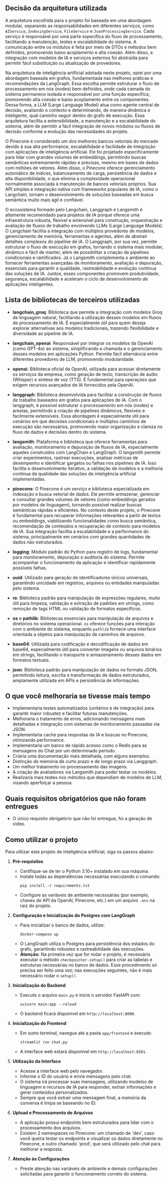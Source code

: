 ## Decisão da arquitetura utilizada

A arquitetura escolhida para o projeto foi baseada em uma abordagem modular, separando as responsabilidades em diferentes serviços, como `AIService`, `IndexingService`, `FileService` e `JsonProcessingService`. Cada serviço é responsável por uma parte específica do fluxo de processamento, facilitando a manutenção, testes e escalabilidade do sistema. A comunicação entre os módulos é feita por meio de DTOs e métodos bem definidos, promovendo baixo acoplamento e alta coesão. Além disso, a integração com modelos de IA e serviços externos foi abstraída para permitir fácil substituição ou atualização de provedores.

Na arquitetura de inteligência artificial adotada neste projeto, optei por uma abordagem baseada em grafos, fundamentada nas melhores práticas e recomendações da LangGraph. Essa escolha permite estruturar o fluxo de processamento em nós (nodes) bem definidos, onde cada camada do sistema permanece isolada e responsável por uma função específica, promovendo alta coesão e baixo acoplamento entre os componentes. Dessa forma, a LLM (Large Language Model) atua como agente central de decisão, avaliando o contexto e determinando, de maneira dinâmica e inteligente, qual caminho seguir dentro do grafo de execução. Essa arquitetura facilita a extensibilidade, a manutenção e a escalabilidade do sistema, além de permitir a fácil integração de novos módulos ou fluxos de decisão conforme a evolução das necessidades do projeto.

O Pinecone é considerado um dos melhores bancos vetoriais do mercado devido à sua alta performance, escalabilidade e facilidade de integração com aplicações de inteligência artificial. Ele foi projetado especificamente para lidar com grandes volumes de embeddings, permitindo buscas semânticas extremamente rápidas e precisas, mesmo em bases de dados com milhões de vetores. Além disso, o Pinecone oferece gerenciamento automático de índices, balanceamento de carga, persistência de dados e alta disponibilidade, o que elimina a complexidade operacional normalmente associada à manutenção de bancos vetoriais próprios. Sua API simples e integração nativa com frameworks populares de IA, como o Langchain, tornam o desenvolvimento de soluções baseadas em busca semântica muito mais ágil e confiável.

O ecossistema formado pelo Langchain, Langgraph e Langsmith é altamente recomendado para projetos de IA porque oferece uma infraestrutura robusta, flexível e extensível para construção, orquestração e avaliação de fluxos de trabalho envolvendo LLMs (Large Language Models). O Langchain facilita a integração com múltiplos provedores de modelos, gerenciamento de memória, ferramentas e agentes, além de abstrair detalhes complexos do pipeline de IA. O Langgraph, por sua vez, permite estruturar o fluxo de execução em grafos, tornando o sistema mais modular, dinâmico e fácil de manter, além de possibilitar a criação de pipelines condicionais e ramificados. Já o Langsmith complementa o ambiente ao fornecer ferramentas avançadas de monitoramento, avaliação e depuração, essenciais para garantir a qualidade, rastreabilidade e evolução contínua das soluções de IA. Juntos, esses componentes promovem produtividade, segurança, escalabilidade e aceleram o ciclo de desenvolvimento de aplicações inteligentes.


## Lista de bibliotecas de terceiros utilizadas

- **langchain_groq**: Biblioteca que permite a integração com modelos Groq de linguagem natural, facilitando a utilização desses modelos em fluxos de processamento de IA. É especialmente útil para quem deseja explorar alternativas aos modelos tradicionais, trazendo flexibilidade e diversidade ao pipeline de IA.

- **langchain_openai**: Responsável por integrar os modelos da OpenAI (como GPT-4o) ao sistema, simplificando a chamada e o gerenciamento desses modelos em aplicações Python. Permite fácil alternância entre diferentes provedores de LLM, promovendo modularidade.

- **openai**: Biblioteca oficial da OpenAI, utilizada para acessar diretamente os serviços da empresa, como geração de texto, transcrição de áudio (Whisper) e síntese de voz (TTS). É fundamental para operações que exigem recursos avançados de IA fornecidos pela OpenAI.

- **langgraph**: Biblioteca desenvolvida para facilitar a construção de fluxos de trabalho baseados em grafos para aplicações de IA. Com o langgraph, é possível estruturar o processamento em nós (nodes) e arestas, permitindo a criação de pipelines dinâmicos, flexíveis e facilmente extensíveis. Essa abordagem é especialmente útil para cenários em que decisões condicionais e múltiplos caminhos de execução são necessários, promovendo maior organização e clareza no fluxo de dados e decisões dentro do sistema.

- **langsmith**: Plataforma e biblioteca que oferece ferramentas para avaliação, monitoramento e depuração de fluxos de IA, especialmente aqueles construídos com LangChain e LangGraph. O langsmith permite criar experimentos, rastrear execuções, analisar métricas de desempenho e identificar gargalos ou falhas nos pipelines de IA. Isso facilita o desenvolvimento iterativo, a validação de modelos e a melhoria contínua da qualidade das soluções de inteligência artificial implementadas.

- **pinecone**: O Pinecone é um serviço e biblioteca especializada em indexação e busca vetorial de dados. Ele permite armazenar, gerenciar e consultar grandes volumes de vetores (como embeddings gerados por modelos de linguagem), tornando possível realizar buscas semânticas rápidas e eficientes. No contexto deste projeto, o Pinecone é fundamental para recuperar informações relevantes a partir de textos ou embeddings, viabilizando funcionalidades como busca semântica, recomendação de conteúdos e recuperação de contexto para modelos de IA. Sua integração facilita a escalabilidade e a performance do sistema, principalmente em cenários com grandes quantidades de dados não estruturados.

- **logging**: Módulo padrão do Python para registro de logs, fundamental para monitoramento, depuração e auditoria do sistema. Permite acompanhar o funcionamento da aplicação e identificar rapidamente possíveis falhas.

- **uuid**: Utilizado para geração de identificadores únicos universais, garantindo unicidade em registros, arquivos ou entidades manipuladas pelo sistema.

- **re**: Biblioteca padrão para manipulação de expressões regulares, muito útil para limpeza, validação e extração de padrões em strings, como remoção de tags HTML ou validação de formatos específicos.

- **os** e **pathlib**: Bibliotecas essenciais para manipulação de arquivos e diretórios no sistema operacional. `os` oferece funções para interação com o ambiente do sistema, enquanto `pathlib` fornece uma interface orientada a objetos para manipulação de caminhos de arquivos.

- **base64**: Utilizada para codificação e decodificação de dados em base64, especialmente útil para converter imagens ou arquivos binários em strings, facilitando o transporte e armazenamento desses dados em formatos textuais.

- **json**: Biblioteca padrão para manipulação de dados no formato JSON, permitindo leitura, escrita e transformação de dados estruturados, amplamente utilizada em APIs e persistência de informações.

## O que você melhoraria se tivesse mais tempo

- Implementaria testes automatizados (unitários e de integração) para garantir maior robustez e facilitar futuras manutenções.
- Melhoraria o tratamento de erros, adicionando mensagens mais detalhadas e integração com sistemas de monitoramento passadas via JSON.
- Implementaria cache para respostas de IA e buscas no Pinecone, otimizando performance.
- Implementaria um banco de rápido acesso como o Redis para as mensagens do Chat por um determinado período.
- Criaria uma documentação mais detalhada, com alguns exemplos.
- Distinção de memória de curto prazo e de longo prazo via Langgraph.
- Um melhor tratamento no processamento das imagens.
- A criação de avaliadores via Langsmith para poder testar os modelos.
- Realizaria mais testes nos métodos que dependiam de modelos de LLM, visando aperfoiçar a pessoa.

## Quais requisitos obrigatórios que não foram entregues

- O único requisito obrigatório que não foi entregue, foi a geração de vídeo.

## Como utilizar o projeto

Para utilizar este projeto de inteligência artificial, siga os passos abaixo:

1. **Pré-requisitos**  
   - Certifique-se de ter o Python 3.10+ instalado em sua máquina.
   - Instale todas as dependências necessárias executando o comando:
     ```
     pip install -r requirements.txt
     ```
   - Configure as variáveis de ambiente necessárias (por exemplo, chaves de API da OpenAI, Pinecone, etc.) em um arquivo `.env` na raiz do projeto.

2. **Configuração e Inicialização do Postgres com LangGraph**  
   - Para inicializar o banco de dados, utilize:
     ```
     docker-compose up
     ```
   - O LangGraph utiliza o Postgres para persistência dos estados do grafo, garantindo robustez e rastreabilidade das execuções.
   - **Atenção:** Na primeira vez que for rodar o projeto, é necessário executar o método `checkpointer.setup()` para criar as tabelas e estruturas necessárias no banco de dados. Esse procedimento só precisa ser feito uma vez; nas execuções seguintes, não é mais necessário rodar o `setup()`.

3. **Inicialização do Backend**  
   - Execute o arquivo `main.py` e inicie o servidor FastAPI com:
     ```
     uvicorn main:app --reload
     ```
   - O backend ficará disponível em `http://localhost:8000`.

4. **Inicialização do Frontend**  
   - Em outro terminal, navegue até a pasta `app/frontend` e execute:
     ```
     streamlit run chat.py
     ```
   - A interface web estará disponível em `http://localhost:8501`.

5. **Utilização da Interface**  
   - Acesse a interface web pelo navegador.
   - Informe o ID do usuário e envie mensagens pelo chat.
   - O sistema irá processar suas mensagens, utilizando modelos de linguagem e recursos de IA para responder, extrair informações e gerar conteúdos personalizados.
   - Sempre que você extrair uma mensagem final, a memória da conversa é limpa se baseando no ID.

6. **Upload e Processamento de Arquivos**  
   - A aplicação possui endpoints bem estruturados para lidar com o processamento dos arquivos.
   - Existem 2 namespaces no Pinecone: um chamado de 'dev', caso você queira testar os endpoints e visualizar os dados diretamente no Pinecone, e outro chamado 'prod', que será utilizado pelo chat para melhorar a resposta.

7. **Atenção às Configurações**  
   - Preste atenção nas variáveis de ambiente e demais configurações solicitadas para garantir o funcionamento correto do sistema.
